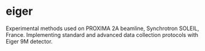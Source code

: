 # eiger

Experimental methods used on PROXIMA 2A beamline, Synchrotron SOLEIL, France. Implementing standard and advanced data collection protocols with Eiger 9M detector.

